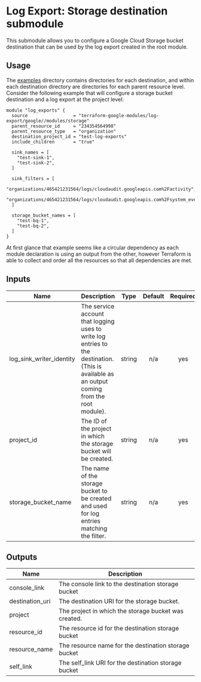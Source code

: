 # Log Export: Storage destination submodule

This submodule allows you to configure a Google Cloud Storage bucket destination that
can be used by the log export created in the root module.

## Usage

The [examples](../../examples) directory contains directories for each destination, and within each destination directory are directories for each parent resource level. Consider the following
example that will configure a storage bucket destination and a log export at the project level:

```hcl
module "log_exports" {
  source                 = "terraform-google-modules/log-export/google//modules/storage"
  parent_resource_id     = "234354564998"
  parent_resource_type   = "organization"
  destination_project_id = "test-log-exports"
  include_children       = "true"

  sink_names = [
    "test-sink-1",
    "test-sink-2",
  ]

  sink_filters = [
    "organizations/465421231564/logs/cloudaudit.googleapis.com%2Factivity",
    "organizations/465421231564/logs/cloudaudit.googleapis.com%2Fsystem_event",
  ]

  storage_bucket_names = [
    "test-bq-1",
    "test-bq-2",
  ]
}
```

At first glance that example seems like a circular dependency as each module declaration is
using an output from the other, however Terraform is able to collect and order all the resources
so that all dependencies are met.

[^]: (autogen_docs_start)

## Inputs

| Name | Description | Type | Default | Required |
|------|-------------|:----:|:-----:|:-----:|
| log\_sink\_writer\_identity | The service account that logging uses to write log entries to the destination. (This is available as an output coming from the root module). | string | n/a | yes |
| project\_id | The ID of the project in which the storage bucket will be created. | string | n/a | yes |
| storage\_bucket\_name | The name of the storage bucket to be created and used for log entries matching the filter. | string | n/a | yes |

## Outputs

| Name | Description |
|------|-------------|
| console\_link | The console link to the destination storage bucket |
| destination\_uri | The destination URI for the storage bucket. |
| project | The project in which the storage bucket was created. |
| resource\_id | The resource id for the destination storage bucket |
| resource\_name | The resource name for the destination storage bucket |
| self\_link | The self_link URI for the destination storage bucket |

[^]: (autogen_docs_end)
